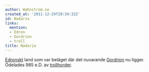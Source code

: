 ```yaml
---
author: Wahnstrom.se
created_at: '2011-12-29T20:39:32Z'
id: Nadaria
links:
  mention:
  - Edron
  - Gordrion
  - troll
title: Nadaria
---
```


[Edronskt] land som var beläget där det nuvarande [Gordrion] nu ligger. Ödelades 985 e.D. av
[trollhorder].

  [Edronskt]: Edron
  [Gordrion]: Gordrion
  [trollhorder]: troll
